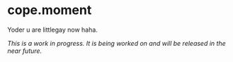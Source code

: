 # cope.moment

Yoder u are littlegay now haha.

*This is a work in progress. It is being worked on and will be released in the near future.*
